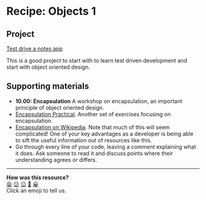 # Recipe: Objects 1

## Project

[Test drive a notes app](notes_app.md)

This is a good project to start with to learn test driven development and start with object oriented design.

## Supporting materials
* **10.00: Encapsulation** A workshop on encapsulation, an important principle of object oriented design.
* [Encapsulation Practical](https://hackmd.io/2yBI8-9vTwm4u-5c5Q4tsg). Another set of exercises focusing on encapsulation.
* [Encapsulation on Wikipedia](https://en.wikipedia.org/wiki/Encapsulation_(computer_programming)). Note that much of this will seem complicated! One of your key advantages as a developer is being able to sift the useful information out of resources like this.
* Go through every line of your code, leaving a comment explaining what it does. Ask someone to read it and discuss points where their understanding agrees or differs.

<!-- BEGIN GENERATED SECTION DO NOT EDIT -->

---

**How was this resource?**  
[😫](https://airtable.com/shrUJ3t7KLMqVRFKR?prefill_Repository=course&prefill_File=goals/self_directed_learning/inquiry_projects/objects_1.md&prefill_Sentiment=😫) [😕](https://airtable.com/shrUJ3t7KLMqVRFKR?prefill_Repository=course&prefill_File=goals/self_directed_learning/inquiry_projects/objects_1.md&prefill_Sentiment=😕) [😐](https://airtable.com/shrUJ3t7KLMqVRFKR?prefill_Repository=course&prefill_File=goals/self_directed_learning/inquiry_projects/objects_1.md&prefill_Sentiment=😐) [🙂](https://airtable.com/shrUJ3t7KLMqVRFKR?prefill_Repository=course&prefill_File=goals/self_directed_learning/inquiry_projects/objects_1.md&prefill_Sentiment=🙂) [😀](https://airtable.com/shrUJ3t7KLMqVRFKR?prefill_Repository=course&prefill_File=goals/self_directed_learning/inquiry_projects/objects_1.md&prefill_Sentiment=😀)  
Click an emoji to tell us.

<!-- END GENERATED SECTION DO NOT EDIT -->
